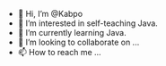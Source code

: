 - 👋 Hi, I’m @Kabpo
- 👀 I’m interested in self-teaching Java.
- 🌱 I’m currently learning Java.
- 💞️ I’m looking to collaborate on ...
- 📫 How to reach me ...

<!---
Kabpo/Kabpo is a ✨ special ✨ repository because its `README.md` (this file) appears on your GitHub profile.
You can click the Preview link to take a look at your changes.
--->
